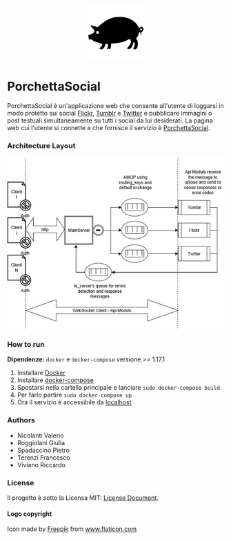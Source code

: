  <p align="center">
  <img src="https://raw.githubusercontent.com/MrSpadala/PorchettaSocial/master/MainServer/res/porchetta_logo.png" alt="logo">
</p>

# PorchettaSocial
PorchettaSocial è un'applicazione web che consente all'utente di loggarsi in modo protetto sui social <a href="https://github.com/MrSpadala/PorchettaSocial/tree/master/Flickr">Flickr</a>, <a href="https://github.com/MrSpadala/PorchettaSocial/tree/master/Tumblr">Tumblr</a> e <a href="https://github.com/MrSpadala/PorchettaSocial/tree/master/Twitter">Twitter</a> e pubblicare immagini o post testuali simultaneamente su tutti i social da lui desiderati. 
La pagina web cui l'utente si connette e che fornisce il servizio è <a href="https://github.com/MrSpadala/PorchettaSocial/blob/master/MainServer/res/porchetta_website.html">PorchettaSocial</a>.

### Architecture Layout

<p align="center">
   <img src="https://raw.githubusercontent.com/MrSpadala/PorchettaSocial/master/Diagram.jpg" alt="Architectur image">
</p>

### How to run

__Dipendenze:__ `docker` e `docker-compose` versione >= 1.17.1

 1. Installare [Docker](https://docs.docker.com/engine/installation/)
 2. Installare [docker-compose](https://docs.docker.com/compose/install/)
 3. Spostarsi nella cartella principale e lanciare `sudo docker-compose build`
 4. Per farlo partire `sudo docker-compose up`
 5. Ora il servizio è accessibile da [localhost](http://localhost/)

### Authors

- Nicolanti Valerio
- Roggiolani Giulia
- Spadaccino Pietro
- Terenzi Francesco
- Viviano Riccardo

### License

Il progetto è sotto la Licensa MIT: <a href="https://github.com/MrSpadala/PorchettaSocial/blob/master/LICENSE">License Document</a>.
      
#### Logo copyright
Icon made by [Freepik](https://www.freepik.com/) from www.flaticon.com
